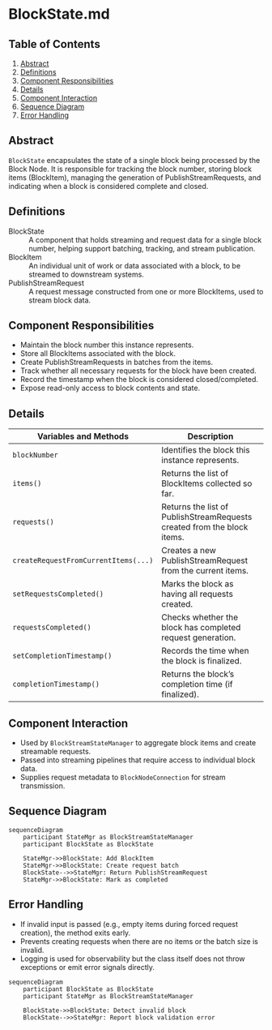# BlockState.md

## Table of Contents

1. [Abstract](#abstract)
2. [Definitions](#definitions)
3. [Component Responsibilities](#component-responsibilities)
4. [Details](#details)
5. [Component Interaction](#component-interaction)
6. [Sequence Diagram](#sequence-diagram)
7. [Error Handling](#error-handling)

## Abstract

`BlockState` encapsulates the state of a single block being processed by the Block Node.
It is responsible for tracking the block number, storing block items (BlockItem),
managing the generation of PublishStreamRequests, and indicating when a block is considered complete and closed.

## Definitions

<dl>
<dt>BlockState</dt> <dd>A component that holds streaming and request data for a single block number, helping support batching, tracking, and stream publication.</dd>
<dt>BlockItem</dt> <dd>An individual unit of work or data associated with a block, to be streamed to downstream systems.</dd>
<dt>PublishStreamRequest</dt> <dd>A request message constructed from one or more BlockItems, used to stream block data.</dd>
</dl>

## Component Responsibilities

- Maintain the block number this instance represents.
- Store all BlockItems associated with the block.
- Create PublishStreamRequests in batches from the items.
- Track whether all necessary requests for the block have been created.
- Record the timestamp when the block is considered closed/completed.
- Expose read-only access to block contents and state.

## Details

|        Variables and Methods         |                               Description                               |
|--------------------------------------|-------------------------------------------------------------------------|
| `blockNumber`                        | Identifies the block this instance represents.                          |
| `items()`                            | Returns the list of BlockItems collected so far.                        |
| `requests()`                         | Returns the list of PublishStreamRequests created from the block items. |
| `createRequestFromCurrentItems(...)` | Creates a new PublishStreamRequest from the current items.              |
| `setRequestsCompleted()`             | Marks the block as having all requests created.                         |
| `requestsCompleted()`                | Checks whether the block has completed request generation.              |
| `setCompletionTimestamp()`           | Records the time when the block is finalized.                           |
| `completionTimestamp()`              | Returns the block’s completion time (if finalized).                     |

## Component Interaction

- Used by `BlockStreamStateManager` to aggregate block items and create streamable requests.
- Passed into streaming pipelines that require access to individual block data.
- Supplies request metadata to `BlockNodeConnection` for stream transmission.

## Sequence Diagram

```mermaid
sequenceDiagram
    participant StateMgr as BlockStreamStateManager
    participant BlockState as BlockState

    StateMgr->>BlockState: Add BlockItem
    StateMgr->>BlockState: Create request batch
    BlockState-->>StateMgr: Return PublishStreamRequest
    StateMgr->>BlockState: Mark as completed
```

## Error Handling

- If invalid input is passed (e.g., empty items during forced request creation), the method exits early.
- Prevents creating requests when there are no items or the batch size is invalid.
- Logging is used for observability but the class itself does not throw exceptions or emit error signals directly.

```mermaid
sequenceDiagram
    participant BlockState as BlockState
    participant StateMgr as BlockStreamStateManager

    BlockState->>BlockState: Detect invalid block
    BlockState-->>StateMgr: Report block validation error
```
